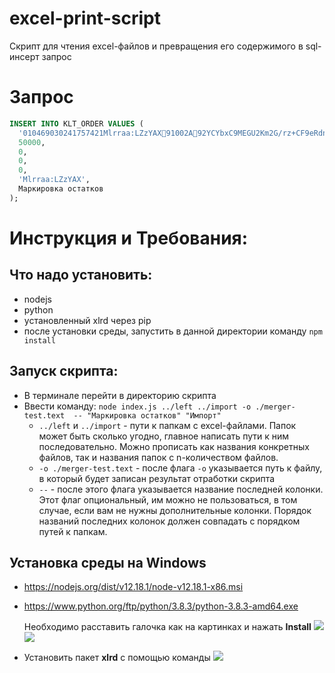 # excel-print-script
Скрипт для чтения excel-файлов и превращения его содержимого в sql-инсерт запрос

# Запрос
```sql
INSERT INTO KLT_ORDER VALUES (
  '010469030241757421Mlrraa:LZzYAX91002A92YCYbxC9MEGU2Km2G/rz+CF9eRdno1vQgnz9AJvQbHmXfhFSBHiK9eRVTR2hll4cnlOR5P5kPXo8/CMrZ99W/2Q==',
  50000,
  0,
  0,
  0,
  'Mlrraa:LZzYAX',
  Маркировка остатков
);
```

# Инструкция и Требования:
## Что надо установить:
- nodejs
- python
- установленный xlrd через pip
- после установки среды, запустить в данной директории команду `npm install`

## Запуск скрипта:
- В терминале перейти в директорию скрипта
- Ввести команду: `node index.js ../left ../import -o ./merger-test.text  -- "Маркировка остатков" "Импорт"`
  - `../left` и `../import` - пути к папкам с excel-файлами. Папок может быть сколько угодно, главное написать пути к ним последовательно. Можно прописать как названия конкретных файлов, так и названия папок с n-количеством файлов.
  - `-o ./merger-test.text` - после флага `-o` указывается путь к файлу, в который будет записан результат отработки скрипта
  - `--` - после этого флага указывается название последней колонки. Этот флаг опциональный, им можно не пользоваться, в том случае, если вам не нужны дополнительные колонки. Порядок названий последних колонок должен совпадать с порядком путей к папкам. 

## Установка среды на Windows
- https://nodejs.org/dist/v12.18.1/node-v12.18.1-x86.msi
- https://www.python.org/ftp/python/3.8.3/python-3.8.3-amd64.exe

  Необходимо расставить галочка как на картинках и нажать **Install**
  ![](https://i.imgur.com/IiNVYMT.png)
  ![](https://i.imgur.com/XGK8riW.png)
- Установить пакет **xlrd** с помощью команды
  ![](https://i.imgur.com/a4esFR8.png)